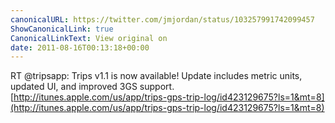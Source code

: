 ```yaml
---
canonicalURL: https://twitter.com/jmjordan/status/103257991742099457
ShowCanonicalLink: true
CanonicalLinkText: View original on
date: 2011-08-16T00:13:18+00:00
---
```

RT @tripsapp: Trips v1.1 is now available! Update includes metric units, updated UI, and improved 3GS support. [http://itunes.apple.com/us/app/trips-gps-trip-log/id423129675?ls=1&mt=8](http://itunes.apple.com/us/app/trips-gps-trip-log/id423129675?ls=1&mt=8)